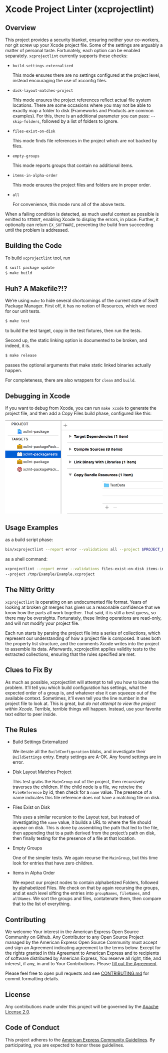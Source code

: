 # Xcode Project Linter (xcprojectlint)

## Overview

This project provides a security blanket, ensuring neither your co-workers, nor
git screw up your Xcode project file. Some of the settings are arguably a matter
of personal taste. Fortunately, each option can be enabled separately. `xcprojectlint`
currently supports these checks:

- `build-settings-externalized`

    This mode ensures there are no settings configured at the project level,
    instead encouraging the use of xcconfig files.

- `disk-layout-matches-project`

    This mode ensures the project references reflect actual file system
    locations. There are some occasions where you may not be able to exactly map
    a folder to disk (Frameworks and Products are common examples). For this,
    there is an additional parameter you can pass: `--skip-folders`, followed by
    a list of folders to ignore.

- `files-exist-on-disk`

    This mode finds file references in the project which are not backed by files.

- `empty-groups`

    This mode reports groups that contain no additional items.

- `items-in-alpha-order`

    This mode ensures the project files and folders are in proper order.

- `all`

    For convenience, this mode runs all of the above tests.

When a failing condition is detected, as much useful context as possible is
emitted to `STDOUT`, enabling Xcode to display the errors, in place. Further, it
optionally can return `EX_SOFTWARE`, preventing the build from succeeding until
the problem is addressed.

## Building the Code

To build `xcprojectlint` tool, run

``` bash
$ swift package update
$ make build
```

## Huh? A Makefile?!?

We’re using `make` to hide several shortcomings of the current state of Swift
Package Manager. First off, it has no notion of Resources, which we need for our
unit tests.

``` bash
$ make test
```

to build the test target, copy in the test fixtures, then run the tests.

Second up, the static linking option is documented to be broken, and indeed, it is.

``` bash
$ make release
```

passes the optional arguments that make static linked binaries actually happen.

For completeness, there are also wrappers for `clean` and `build`.

## Debugging in Xcode

If you want to debug from Xcode, you can run `make xcode` to generate the
project file, and then add a Copy Files build phase, configured like this:

![Copy Bundle Resources](readme-images/CopyBundle.png)

## Usage Examples

as a build script phase:

``` bash
bin/xcprojectlint --report error --validations all --project $PROJECT_FILE_PATH
```

as a shell command:

``` bash
xcprojectlint --report error --validations files-exist-on-disk items-in-alpha-order
--project /tmp/Example/Example.xcproject
```

## The Nitty Gritty

`xcprojectlint` is operating on an undocumented file format. Years of looking at broken
git merges has given us a reasonable confidence that we know how the parts all
work together. That said, it is still a best guess, so there may be oversights.
Fortunately, these linting operations are read-only, and will not modify your
project file.

Each run starts by parsing the project file into a series of collections, which
represent our understanding of how a project file is composed. It uses both the
property list structure, and the comments Xcode writes into the project to
assemble its data. Afterwards, xcprojectlint applies validity tests to the extracted
collections, ensuring that the rules specified are met.

## Clues to Fix By

As much as possible, xcprojectlint will attempt to tell you how to locate the problem.
It’ll tell you which build configuration has settings, what the expected order
of a group is, and whatever else it can squeeze out of the available context.
Sometimes, it’ll even tell you the line number in the project file to look at.
This is great, but *do not attempt to view the project within Xcode.* Terrible,
terrible things will happen. Instead, use your favorite text editor to peer
inside.

## The Rules

- Build Settings Externalized

    We iterate all the `BuildConfiguration` blobs, and investigate their
    `BuildSettings` entry. Empty settings are A-OK. Any found settings are in
    error.

- Disk Layout Matches Project

    This test grabs the `MainGroup` out of the project, then recursively
    traverses the children. If the child node is a file, we retreive the
    `FileReference` by id, then check for a `name` value. The presence of a name
    indicates this file reference does not have a matching file on disk.

- Files Exist on Disk

    This uses a similar recursion to the Layout test, but instead of
    investigating the `name` value, it builds a URL to where the file should
    appear on disk. This is done by assembling the path that led to the file,
    then appending that to a path derived from the project’s path on disk, then
    finally testing for the presence of a file at that location.

- Empty Groups

    One of the simpler tests. We again recurse the `MainGroup`, but this time
    look for entries that have zero children.

- Items in Alpha Order

    We expect our project nodes to contain alphabetized Folders, followed by
    alphabetized Files. We check on that by again recursing the groups, and at
    each level sifting the entries into `groupNames`, `fileNames`, and
    `allNames`. We sort the groups and files, contatenate them, then compare
    that to the list of everything.

## Contributing

We welcome Your interest in the American Express Open Source Community on Github.
Any Contributor to any Open Source Project managed by the American Express Open
Source Community must accept and sign an Agreement indicating agreement to the
terms below. Except for the rights granted in this Agreement to American Express
and to recipients of software distributed by American Express, You reserve all
right, title, and interest, if any, in and to Your Contributions. Please [fill
out the Agreement](https://cla-assistant.io/americanexpress/xcprojectlint).

Please feel free to open pull requests and see
[CONTRIBUTING.md](./CONTRIBUTING.md) for commit formatting details.

## License

Any contributions made under this project will be governed by the [Apache License
2.0](./LICENSE.txt).

## Code of Conduct

This project adheres to the [American Express Community
Guidelines](./CODE_OF_CONDUCT.md).
By participating, you are expected to honor these guidelines.
